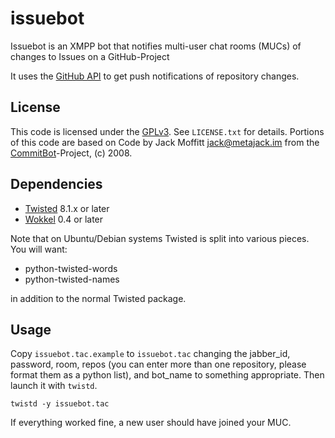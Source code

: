issuebot
========

Issuebot is an XMPP bot that notifies multi-user chat rooms (MUCs) of
changes to Issues on a GitHub-Project

It uses the [GitHub API](http://developer.github.com) to get push 
notifications of repository changes.

## License

This code is licensed under the [GPLv3](http://www.gnu.org/licenses/gpl.html).
See `LICENSE.txt` for details.
Portions of this code are based on Code by Jack Moffitt <jack@metajack.im> from
the [CommitBot](https://github.com/metajack/commitbot)-Project, (c) 2008.

## Dependencies

* [Twisted](http://www.twistedmatrix.com) 8.1.x or later
* [Wokkel](http://wokkel.ik.nu) 0.4 or later

Note that on Ubuntu/Debian systems Twisted is split into various
pieces.  You will want:

* python-twisted-words
* python-twisted-names

in addition to the normal Twisted package.

## Usage

Copy `issuebot.tac.example` to `issuebot.tac` changing the jabber_id,
password, room, repos (you can enter more than one repository, please
format them as a python list), and bot_name to something appropriate. 
Then launch it with `twistd`.

    twistd -y issuebot.tac

If everything worked fine, a new user should have joined your MUC.